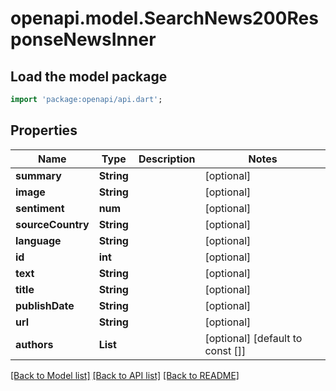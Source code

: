 # openapi.model.SearchNews200ResponseNewsInner

## Load the model package
```dart
import 'package:openapi/api.dart';
```

## Properties
Name | Type | Description | Notes
------------ | ------------- | ------------- | -------------
**summary** | **String** |  | [optional] 
**image** | **String** |  | [optional] 
**sentiment** | **num** |  | [optional] 
**sourceCountry** | **String** |  | [optional] 
**language** | **String** |  | [optional] 
**id** | **int** |  | [optional] 
**text** | **String** |  | [optional] 
**title** | **String** |  | [optional] 
**publishDate** | **String** |  | [optional] 
**url** | **String** |  | [optional] 
**authors** | **List<String>** |  | [optional] [default to const []]

[[Back to Model list]](../README.md#documentation-for-models) [[Back to API list]](../README.md#documentation-for-api-endpoints) [[Back to README]](../README.md)


